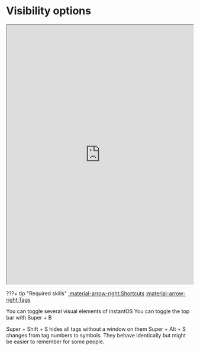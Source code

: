 # Visibility options

<div align="center">
    <iframe width="100%" height="700px" src="https://www.youtube.com/embed/5_PIWl_iI-s" frameborder="10" allow="accelerometer; autoplay; encrypted-media; gyroscope; picture-in-picture" allowfullscreen></iframe>
</div>

???+ tip "Required skills"
     [:material-arrow-right:Shortcuts](shortcuts.md)
     [:material-arrow-right:Tags](tags.md)

You can toggle several visual elements of instantOS
You can toggle the top bar with Super + B

Super + Shift + S hides all tags without a window on them
Super + Alt + S changes from tag numbers to symbols. They behave identically
but might be easier to remember for some people.

